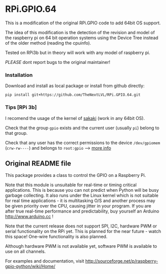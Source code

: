 # RPi.GPIO.64

This is a modification of the original RPi.GPIO code to add 64bit OS support.

The idea of this modification is the detection of the revision and model of the raspberry pi on
64 bit operation systems using the Device Tree instead of the older method (reading the cpuinfo).

Tested on RPi3b but in theory will work with any model of raspberry pi.

*PLEASE* dont report bugs to the original maintainer!

### Installation
Download and install as local package or install from github directly:
```
pip install git+https://github.com/TheNextLVL/RPi.GPIO.64.git
```

### Tips [RPi 3b]
I recomend the usage of the kernel of [sakaki](https://github.com/sakaki-/bcmrpi3-kernel) (work in any 64bit OS).

Check that the group `gpio` exists and the current user (usually `pi`) belong to that group.

Check that any user has the correct permissions to the device `/dev/gpiomem` (`crw-rw----`) and
belongs to `root:gpio` --> [more info](https://www.raspberrypi.org/forums/viewtopic.php?t=221127#p1363771)

## Original README file
This package provides a class to control the GPIO on a Raspberry Pi.

Note that this module is unsuitable for real-time or timing critical applications.  This is because you
can not predict when Python will be busy garbage collecting.  It also runs under the Linux kernel which
is not suitable for real time applications - it is multitasking O/S and another process may be given
priority over the CPU, causing jitter in your program.  If you are after true real-time performance and
predictability, buy yourself an Arduino http://www.arduino.cc !

Note that the current release does not support SPI, I2C, hardware PWM or serial functionality on the RPi yet.
This is planned for the near future - watch this space!  One-wire functionality is also planned.

Although hardware PWM is not available yet, software PWM is available to use on all channels.

For examples and documentation, visit http://sourceforge.net/p/raspberry-gpio-python/wiki/Home/
